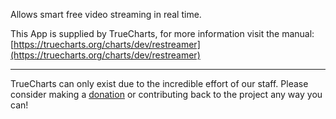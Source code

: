 Allows smart free video streaming in real time.

This App is supplied by TrueCharts, for more information visit the manual: [https://truecharts.org/charts/dev/restreamer](https://truecharts.org/charts/dev/restreamer)

---

TrueCharts can only exist due to the incredible effort of our staff.
Please consider making a [donation](https://truecharts.org/sponsor) or contributing back to the project any way you can!
